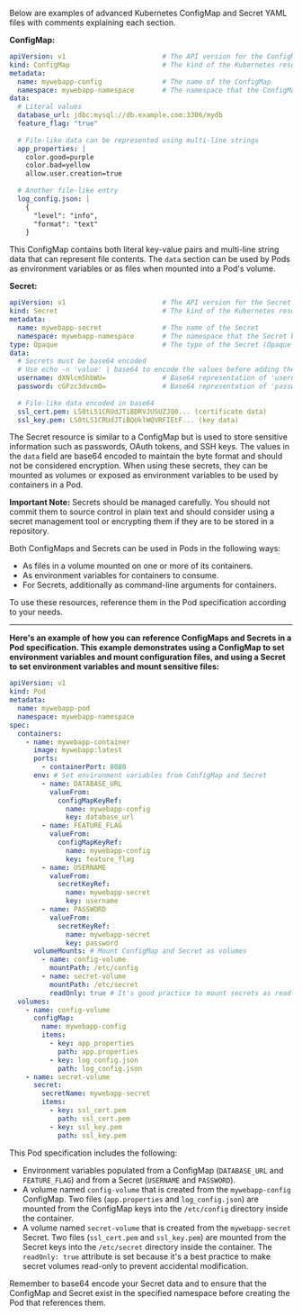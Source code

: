 Below are examples of advanced Kubernetes ConfigMap and Secret YAML files with comments explaining each section.  
   
**ConfigMap:**  
   
```yaml  
apiVersion: v1                        # The API version for the ConfigMap  
kind: ConfigMap                       # The kind of the Kubernetes resource  
metadata:  
  name: mywebapp-config               # The name of the ConfigMap  
  namespace: mywebapp-namespace       # The namespace that the ConfigMap belongs to  
data:  
  # Literal values  
  database_url: jdbc:mysql://db.example.com:3306/mydb  
  feature_flag: "true"  
    
  # File-like data can be represented using multi-line strings  
  app_properties: |  
    color.good=purple  
    color.bad=yellow  
    allow.user.creation=true  
  
  # Another file-like entry  
  log_config.json: |  
    {  
      "level": "info",  
      "format": "text"  
    }  
```  
   
This ConfigMap contains both literal key-value pairs and multi-line string data that can represent file contents. The `data` section can be used by Pods as environment variables or as files when mounted into a Pod's volume.  
   
**Secret:**  
   
```yaml  
apiVersion: v1                        # The API version for the Secret  
kind: Secret                          # The kind of the Kubernetes resource  
metadata:  
  name: mywebapp-secret               # The name of the Secret  
  namespace: mywebapp-namespace       # The namespace that the Secret belongs to  
type: Opaque                          # The type of the Secret (Opaque is the default; other types include kubernetes.io/service-account-token, kubernetes.io/dockercfg, etc.)  
data:  
  # Secrets must be base64 encoded  
  # Use echo -n 'value' | base64 to encode the values before adding them to the data field  
  username: dXNlcm5hbWU=              # Base64 representation of 'username'  
  password: cGFzc3dvcmQ=              # Base64 representation of 'password'  
    
  # File-like data encoded in base64  
  ssl_cert.pem: LS0tLS1CRUdJTiBDRVJUSUZJQ0... (certificate data)  
  ssl_key.pem: LS0tLS1CRUdJTiBQUklWQVRFIEtF... (key data)  
```  
   
The Secret resource is similar to a ConfigMap but is used to store sensitive information such as passwords, OAuth tokens, and SSH keys. The values in the `data` field are base64 encoded to maintain the byte format and should not be considered encryption. When using these secrets, they can be mounted as volumes or exposed as environment variables to be used by containers in a Pod.  
   
**Important Note:** Secrets should be managed carefully. You should not commit them to source control in plain text and should consider using a secret management tool or encrypting them if they are to be stored in a repository.  
   
Both ConfigMaps and Secrets can be used in Pods in the following ways:  
   
- As files in a volume mounted on one or more of its containers.  
- As environment variables for containers to consume.  
- For Secrets, additionally as command-line arguments for containers.  
   
To use these resources, reference them in the Pod specification according to your needs.

---

**Here's an example of how you can reference ConfigMaps and Secrets in a Pod specification. This example demonstrates using a ConfigMap to set environment variables and mount configuration files, and using a Secret to set environment variables and mount sensitive files:**
   
```yaml  
apiVersion: v1  
kind: Pod  
metadata:  
  name: mywebapp-pod  
  namespace: mywebapp-namespace  
spec:  
  containers:  
    - name: mywebapp-container  
      image: mywebapp:latest  
      ports:  
        - containerPort: 8080  
      env: # Set environment variables from ConfigMap and Secret  
        - name: DATABASE_URL  
          valueFrom:  
            configMapKeyRef:  
              name: mywebapp-config  
              key: database_url  
        - name: FEATURE_FLAG  
          valueFrom:  
            configMapKeyRef:  
              name: mywebapp-config  
              key: feature_flag  
        - name: USERNAME  
          valueFrom:  
            secretKeyRef:  
              name: mywebapp-secret  
              key: username  
        - name: PASSWORD  
          valueFrom:  
            secretKeyRef:  
              name: mywebapp-secret  
              key: password  
      volumeMounts: # Mount ConfigMap and Secret as volumes  
        - name: config-volume  
          mountPath: /etc/config  
        - name: secret-volume  
          mountPath: /etc/secret  
          readOnly: true # It's good practice to mount secrets as read-only  
  volumes:  
    - name: config-volume  
      configMap:  
        name: mywebapp-config  
        items:  
          - key: app_properties  
            path: app.properties  
          - key: log_config.json  
            path: log_config.json  
    - name: secret-volume  
      secret:  
        secretName: mywebapp-secret  
        items:  
          - key: ssl_cert.pem  
            path: ssl_cert.pem  
          - key: ssl_key.pem  
            path: ssl_key.pem  
```  
   
This Pod specification includes the following:  
   
- Environment variables populated from a ConfigMap (`DATABASE_URL` and `FEATURE_FLAG`) and from a Secret (`USERNAME` and `PASSWORD`).  
- A volume named `config-volume` that is created from the `mywebapp-config` ConfigMap. Two files (`app.properties` and `log_config.json`) are mounted from the ConfigMap keys into the `/etc/config` directory inside the container.  
- A volume named `secret-volume` that is created from the `mywebapp-secret` Secret. Two files (`ssl_cert.pem` and `ssl_key.pem`) are mounted from the Secret keys into the `/etc/secret` directory inside the container. The `readOnly: true` attribute is set because it's a best practice to make secret volumes read-only to prevent accidental modification.  
   
Remember to base64 encode your Secret data and to ensure that the ConfigMap and Secret exist in the specified namespace before creating the Pod that references them.